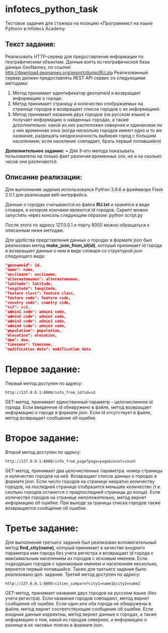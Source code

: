 # infotecs_python_task
Тестовое задание для стажера на позицию «Программист на языке Python» в Infotecs Academy
## Текст задания:
Реализовать HTTP-сервер для предоставления информации по географическим объектам.
Данные взять из географической базы данных GeoNames, по ссылке: http://download.geonames.org/export/dump/RU.zip
Реализованный сервер должен предоставлять REST API сервис со следующими методами:
1.	Метод принимает идентификатор geonameid и возвращает информацию о городе.
2.	Метод принимает страницу и количество отображаемых на странице городов и возвращает список городов с их информацией. 
3.	Метод принимает названия двух городов (на русском языке) и получает информацию о найденных городах, а также дополнительно: какой из них расположен севернее и одинаковая ли у них временная зона (когда несколько городов имеют одно и то же название, разрешать неоднозначность выбирая город с большим населением; если население совпадает, брать первый попавшийся)

**Дополнительное задание:** 
•	Для 3-его метода показывать пользователю не только факт различия временных зон, но и на сколько часов они различаются.
## Описание реализации:
Для выполнения задания использовался Python 3.9.6 и фреймворк Flask 2.0.1 для реализации веб-интерфейса.

Данные о городах считываются из файла **RU.txt** и хранятся в виде словаря, в котором ключами являются id городов.
Скрипт можно запустить через консоль следующим образом: python script.py

После этого по адресу 127.0.0.1 и порту 8000 можно обращаться к описанным ниже методам.

Для удобства представления данных о городах в формате json был реализован метод **make_json_from_id(id)**, который принимает id города и возвращает данные о нем в виде словаря со структурой json следующего вида:
```json
"geonameid": id,
"name": name,
"asciiname": asciiname,
"alternatenames": alternatenames,
"latitude": latitude,
"longitude": longitude,
"feature class": feature class,
"feature code": feature code,
"country code": country code,
"cc2": cc2,
"admin1 code": admin1 code,
"admin2 code": admin2 code,
"admin3 code": admin3 code,
"admin4 code": admin4 code,
"population": population,
"elevation": elevation,
"dem": dem,
"timezone": timezone,
"modification date": modification date
```
# Первое задание:
Первый метод доступен по адресу:
```
http://127.0.0.1:8000/info_from_id?id=id
```
GET-метод, принимает единственный параметр - целочисленное id города.
Если введенное id обнаружено в файле, метод возвращает информацию о городе в формате json.
Если id отсутствует в файле, метод возвращает сообщение об ошибке.

# Второе задание:
Второй метод доступен по адресу:
```
http://127.0.0.1:8000/info_from_page?page=page&count=count
```
GET-метод, принимает два целочисленных параметра: номер страницы и количество городов на ней.
Возвращает список данных о городах в формате json.
Если число городов на странице некратно количеству городов, на последней странице отобразится меньшее  количество (т.е. сколько городов останется с предпоследней страницы до конца).
Если количество городов на странице неположительно, метод вернет информацию об ошибке.
При выходе за границы списка городов также возвращается сообщение об ошибке.

# Третье задание:
Для выполнения третьего задания был реализован вспомогательный метод **find_city(name)**, который принимает в качестве входного параметра имя города без учета регистра и возвращает id города с максимальным населением из городов с искомым именем. Если подходящих городов с одинаковым именем и населением несколько, вернется первый попавшийся.
Также для третьего задания было реализовано доп. задание.
Третий метод доступен по адресу:
```
http://127.0.0.1:8000/cities_compare?city1=name1&city2=name2
```
GET-метод, принимает названия двух городов на русском языке (без учета регистра).
Если названия городов совпадают, метод вернет сообщение об ошибке.
Если один или оба города не обнаружены в файле, метод вернет соответствующее сообщение об ошибке.
Если входные данные корректны, метод вернет данные о городах, а также информацию о том, какой из городов севернее, и информацию о разнице в их часовых поясах в формате json.
